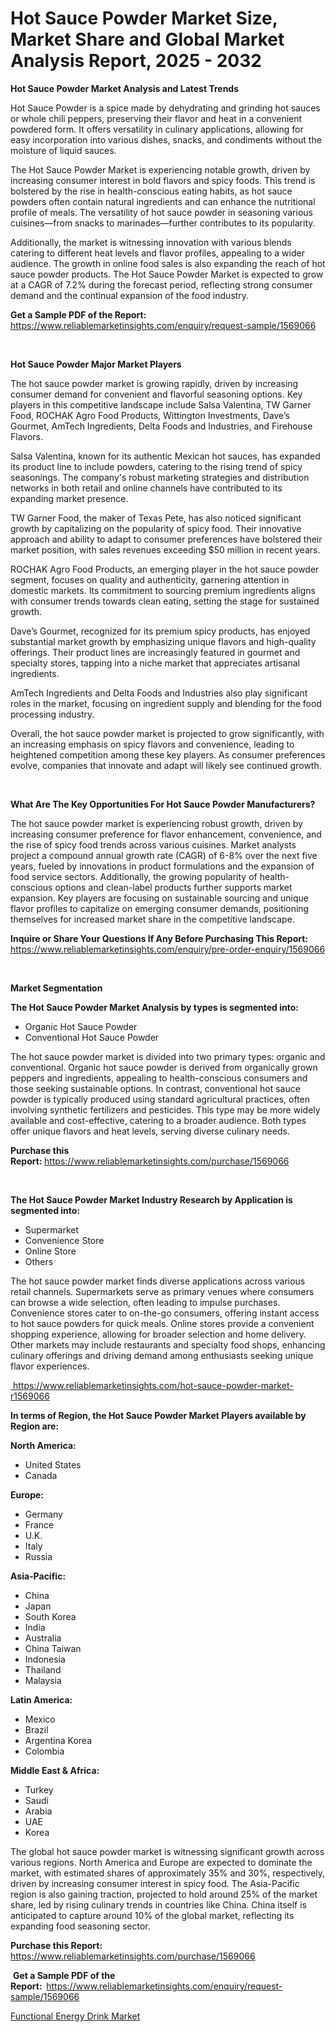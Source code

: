 <p><h1>Hot Sauce Powder Market Size, Market Share and Global Market Analysis Report, 2025 - 2032</h1></p><p><strong>Hot Sauce Powder Market Analysis and Latest Trends</strong></p>
<p><p>Hot Sauce Powder is a spice made by dehydrating and grinding hot sauces or whole chili peppers, preserving their flavor and heat in a convenient powdered form. It offers versatility in culinary applications, allowing for easy incorporation into various dishes, snacks, and condiments without the moisture of liquid sauces.</p><p>The Hot Sauce Powder Market is experiencing notable growth, driven by increasing consumer interest in bold flavors and spicy foods. This trend is bolstered by the rise in health-conscious eating habits, as hot sauce powders often contain natural ingredients and can enhance the nutritional profile of meals. The versatility of hot sauce powder in seasoning various cuisines—from snacks to marinades—further contributes to its popularity.</p><p>Additionally, the market is witnessing innovation with various blends catering to different heat levels and flavor profiles, appealing to a wider audience. The growth in online food sales is also expanding the reach of hot sauce powder products. The Hot Sauce Powder Market is expected to grow at a CAGR of 7.2% during the forecast period, reflecting strong consumer demand and the continual expansion of the food industry.</p></p>
<p><strong>Get a Sample PDF of the Report:&nbsp;</strong> <a href="https://www.reliablemarketinsights.com/enquiry/request-sample/1569066?utm_campaign=2130&utm_medium=2&utm_source=Github&utm_content=ia&utm_term=14022025&utm_id=hot-sauce-powder">https://www.reliablemarketinsights.com/enquiry/request-sample/1569066</a></p>
<p>&nbsp;</p>
<p><strong>Hot Sauce Powder Major Market Players</strong></p>
<p><p>The hot sauce powder market is growing rapidly, driven by increasing consumer demand for convenient and flavorful seasoning options. Key players in this competitive landscape include Salsa Valentina, TW Garner Food, ROCHAK Agro Food Products, Wittington Investments, Dave’s Gourmet, AmTech Ingredients, Delta Foods and Industries, and Firehouse Flavors.</p><p>Salsa Valentina, known for its authentic Mexican hot sauces, has expanded its product line to include powders, catering to the rising trend of spicy seasonings. The company's robust marketing strategies and distribution networks in both retail and online channels have contributed to its expanding market presence.</p><p>TW Garner Food, the maker of Texas Pete, has also noticed significant growth by capitalizing on the popularity of spicy food. Their innovative approach and ability to adapt to consumer preferences have bolstered their market position, with sales revenues exceeding $50 million in recent years.</p><p>ROCHAK Agro Food Products, an emerging player in the hot sauce powder segment, focuses on quality and authenticity, garnering attention in domestic markets. Its commitment to sourcing premium ingredients aligns with consumer trends towards clean eating, setting the stage for sustained growth.</p><p>Dave’s Gourmet, recognized for its premium spicy products, has enjoyed substantial market growth by emphasizing unique flavors and high-quality offerings. Their product lines are increasingly featured in gourmet and specialty stores, tapping into a niche market that appreciates artisanal ingredients.</p><p>AmTech Ingredients and Delta Foods and Industries also play significant roles in the market, focusing on ingredient supply and blending for the food processing industry. </p><p>Overall, the hot sauce powder market is projected to grow significantly, with an increasing emphasis on spicy flavors and convenience, leading to heightened competition among these key players. As consumer preferences evolve, companies that innovate and adapt will likely see continued growth.</p></p>
<p>&nbsp;</p>
<p><strong>What Are The Key Opportunities For Hot Sauce Powder Manufacturers?</strong></p>
<p><p>The hot sauce powder market is experiencing robust growth, driven by increasing consumer preference for flavor enhancement, convenience, and the rise of spicy food trends across various cuisines. Market analysts project a compound annual growth rate (CAGR) of 6-8% over the next five years, fueled by innovations in product formulations and the expansion of food service sectors. Additionally, the growing popularity of health-conscious options and clean-label products further supports market expansion. Key players are focusing on sustainable sourcing and unique flavor profiles to capitalize on emerging consumer demands, positioning themselves for increased market share in the competitive landscape.</p></p>
<p><strong>Inquire or Share Your Questions If Any Before Purchasing This Report:</strong> <a href="https://www.reliablemarketinsights.com/enquiry/pre-order-enquiry/1569066?utm_campaign=2130&utm_medium=2&utm_source=Github&utm_content=ia&utm_term=14022025&utm_id=hot-sauce-powder">https://www.reliablemarketinsights.com/enquiry/pre-order-enquiry/1569066</a></p>
<p>&nbsp;</p>
<p><strong>Market Segmentation</strong></p>
<p><strong>The Hot Sauce Powder Market Analysis by types is segmented into:</strong></p>
<p><ul><li>Organic Hot Sauce Powder</li><li>Conventional Hot Sauce Powder</li></ul></p>
<p><p>The hot sauce powder market is divided into two primary types: organic and conventional. Organic hot sauce powder is derived from organically grown peppers and ingredients, appealing to health-conscious consumers and those seeking sustainable options. In contrast, conventional hot sauce powder is typically produced using standard agricultural practices, often involving synthetic fertilizers and pesticides. This type may be more widely available and cost-effective, catering to a broader audience. Both types offer unique flavors and heat levels, serving diverse culinary needs.</p></p>
<p><strong>Purchase this Report:&nbsp;</strong><a href="https://www.reliablemarketinsights.com/purchase/1569066?utm_campaign=2130&utm_medium=2&utm_source=Github&utm_content=ia&utm_term=14022025&utm_id=hot-sauce-powder">https://www.reliablemarketinsights.com/purchase/1569066</a></p>
<p>&nbsp;</p>
<p><strong>The Hot Sauce Powder Market Industry Research by Application is segmented into:</strong></p>
<p><ul><li>Supermarket</li><li>Convenience Store</li><li>Online Store</li><li>Others</li></ul></p>
<p><p>The hot sauce powder market finds diverse applications across various retail channels. Supermarkets serve as primary venues where consumers can browse a wide selection, often leading to impulse purchases. Convenience stores cater to on-the-go consumers, offering instant access to hot sauce powders for quick meals. Online stores provide a convenient shopping experience, allowing for broader selection and home delivery. Other markets may include restaurants and specialty food shops, enhancing culinary offerings and driving demand among enthusiasts seeking unique flavor experiences.</p></p>
<p><a href="https://www.reliablemarketinsights.com/hot-sauce-powder-market-r1569066?utm_campaign=2130&utm_medium=2&utm_source=Github&utm_content=ia&utm_term=14022025&utm_id=hot-sauce-powder">&nbsp;https://www.reliablemarketinsights.com/hot-sauce-powder-market-r1569066</a></p>
<p><strong>In terms of Region, the Hot Sauce Powder Market Players available by Region are:</strong></p>
<p>
    <p> <strong> North America: </strong>
        <ul>
            <li>United States</li>
            <li>Canada</li>
        </ul>
        </p> 
    <p> <strong> Europe: </strong>
        <ul>
            <li>Germany</li>
            <li>France</li>
            <li>U.K.</li>
            <li>Italy</li>
            <li>Russia</li>
        </ul>
        </p> 
    <p> <strong> Asia-Pacific: </strong>
        <ul>
            <li>China</li>
            <li>Japan</li>
            <li>South Korea</li>
            <li>India</li>
            <li>Australia</li>
            <li>China Taiwan</li>
            <li>Indonesia</li>
            <li>Thailand</li>
            <li>Malaysia</li>
        </ul>
        </p> 
    <p> <strong> Latin America: </strong>
        <ul>
            <li>Mexico</li>
            <li>Brazil</li>
            <li>Argentina Korea</li>
            <li>Colombia</li>
        </ul>
        </p> 
    <p> <strong> Middle East & Africa: </strong>
        <ul>
            <li>Turkey</li>
            <li>Saudi</li>
            <li>Arabia</li>
            <li>UAE</li>
            <li>Korea</li>
        </ul>
    </p>
    </p>
<p><p>The global hot sauce powder market is witnessing significant growth across various regions. North America and Europe are expected to dominate the market, with estimated shares of approximately 35% and 30%, respectively, driven by increasing consumer interest in spicy food. The Asia-Pacific region is also gaining traction, projected to hold around 25% of the market share, led by rising culinary trends in countries like China. China itself is anticipated to capture around 10% of the global market, reflecting its expanding food seasoning sector.</p></p>
<p><strong>Purchase this Report: </strong><a href="https://www.reliablemarketinsights.com/purchase/1569066?utm_campaign=2130&utm_medium=2&utm_source=Github&utm_content=ia&utm_term=14022025&utm_id=hot-sauce-powder">https://www.reliablemarketinsights.com/purchase/1569066</a></p>
<p>&nbsp;<strong>Get a Sample PDF of the Report:&nbsp;&nbsp;</strong><a href="https://www.reliablemarketinsights.com/enquiry/request-sample/1569066?utm_campaign=2130&utm_medium=2&utm_source=Github&utm_content=ia&utm_term=14022025&utm_id=hot-sauce-powder">https://www.reliablemarketinsights.com/enquiry/request-sample/1569066</a></p>
<p><strong></strong></p>
<p><p><a href="https://github.com/elizabethdagraca/Market-Research-Report-List-5/blob/main/functional-energy-drink-market.md?utm_campaign=2130&utm_medium=2&utm_source=Github&utm_content=ia&utm_term=14022025&utm_id=hot-sauce-powder">Functional Energy Drink Market</a></p></p>